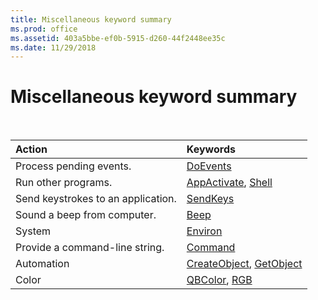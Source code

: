 ```yaml
---
title: Miscellaneous keyword summary
ms.prod: office
ms.assetid: 403a5bbe-ef0b-5915-d260-44f2448ee35c
ms.date: 11/29/2018
---
```



# Miscellaneous keyword summary

<br/>

|Action|Keywords|
|:-----|:-----|
|Process pending events.|[DoEvents](doevents-function.md)|
|Run other programs.|[AppActivate](appactivate-statement.md), [Shell](shell-function.md)|
|Send keystrokes to an application.|[SendKeys](sendkeys-statement.md)|
|Sound a beep from computer.|[Beep](beep-statement.md)|
|System|[Environ](environ-function.md)|
|Provide a command-line string.|[Command](command-function.md)|
|Automation|[CreateObject](createobject-function.md), [GetObject](getobject-function.md)|
|Color|[QBColor](qbcolor-function.md), [RGB](rgb-function.md)|

